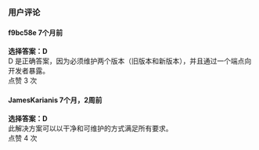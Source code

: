### 用户评论

#### f9bc58e 7个月前
**选择答案：D**    
D 是正确答案，因为必须维护两个版本（旧版本和新版本），并且通过一个端点向开发者暴露。    
点赞 3 次

#### JamesKarianis 7个月，2周前
**选择答案：D**    
此解决方案可以以干净和可维护的方式满足所有要求。    
点赞 4 次

